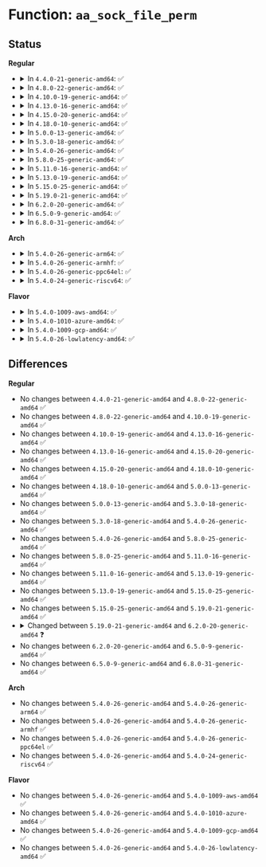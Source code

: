 # Function: <code>aa_sock_file_perm</code>

## Status
<b>Regular</b>
<ul>
<li>
<details>
<summary>In <code>4.4.0-21-generic-amd64</code>: ✅</summary>

```c
int aa_sock_file_perm(struct aa_label * label, const char * op, u32 request, struct socket * sock)
```

```json
{
  "name": "aa_sock_file_perm",
  "collision_type": "Unique Global",
  "inline_type": "No",
  "funcs": [
    {
      "addr": 18446744071582586096,
      "name": "aa_sock_file_perm",
      "external": true,
      "loc": "security/apparmor/net.c:347",
      "file": "security/apparmor/net.c",
      "inline": "seen, unknown",
      "caller_inline": [],
      "caller_func": [
        "security/apparmor/file.c:aa_file_perm",
        "security/apparmor/file.c:aa_file_perm",
        "security/apparmor/file.c:aa_file_perm"
      ]
    }
  ],
  "symbols": [
    {
      "addr": 18446744071582586096,
      "name": "aa_sock_file_perm",
      "section": ".text",
      "bind": "STB_GLOBAL",
      "size": 220
    }
  ]
}
```
</details>
</li>
<li>
<details>
<summary>In <code>4.8.0-22-generic-amd64</code>: ✅</summary>

```c
int aa_sock_file_perm(struct aa_label * label, const char * op, u32 request, struct socket * sock)
```

```json
{
  "name": "aa_sock_file_perm",
  "collision_type": "Unique Global",
  "inline_type": "No",
  "funcs": [
    {
      "addr": 18446744071582829280,
      "name": "aa_sock_file_perm",
      "external": true,
      "loc": "security/apparmor/net.c:347",
      "file": "security/apparmor/net.c",
      "inline": "seen, unknown",
      "caller_inline": [],
      "caller_func": [
        "security/apparmor/file.c:aa_file_perm",
        "security/apparmor/file.c:aa_file_perm",
        "security/apparmor/file.c:aa_file_perm"
      ]
    }
  ],
  "symbols": [
    {
      "addr": 18446744071582829280,
      "name": "aa_sock_file_perm",
      "section": ".text",
      "bind": "STB_GLOBAL",
      "size": 220
    }
  ]
}
```
</details>
</li>
<li>
<details>
<summary>In <code>4.10.0-19-generic-amd64</code>: ✅</summary>

```c
int aa_sock_file_perm(struct aa_label * label, const char * op, u32 request, struct socket * sock)
```

```json
{
  "name": "aa_sock_file_perm",
  "collision_type": "Unique Global",
  "inline_type": "No",
  "funcs": [
    {
      "addr": 18446744071582925152,
      "name": "aa_sock_file_perm",
      "external": true,
      "loc": "security/apparmor/net.c:347",
      "file": "security/apparmor/net.c",
      "inline": "seen, unknown",
      "caller_inline": [],
      "caller_func": [
        "security/apparmor/file.c:aa_file_perm",
        "security/apparmor/file.c:aa_file_perm",
        "security/apparmor/file.c:aa_file_perm"
      ]
    }
  ],
  "symbols": [
    {
      "addr": 18446744071582925152,
      "name": "aa_sock_file_perm",
      "section": ".text",
      "bind": "STB_GLOBAL",
      "size": 220
    }
  ]
}
```
</details>
</li>
<li>
<details>
<summary>In <code>4.13.0-16-generic-amd64</code>: ✅</summary>

```c
int aa_sock_file_perm(struct aa_label * label, const char * op, u32 request, struct socket * sock)
```

```json
{
  "name": "aa_sock_file_perm",
  "collision_type": "Unique Global",
  "inline_type": "No",
  "funcs": [
    {
      "addr": 18446744071582981632,
      "name": "aa_sock_file_perm",
      "external": true,
      "loc": "security/apparmor/net.c:346",
      "file": "security/apparmor/net.c",
      "inline": "seen, unknown",
      "caller_inline": [],
      "caller_func": [
        "security/apparmor/file.c:aa_file_perm",
        "security/apparmor/file.c:aa_file_perm",
        "security/apparmor/file.c:aa_file_perm"
      ]
    }
  ],
  "symbols": [
    {
      "addr": 18446744071582981632,
      "name": "aa_sock_file_perm",
      "section": ".text",
      "bind": "STB_GLOBAL",
      "size": 37
    }
  ]
}
```
</details>
</li>
<li>
<details>
<summary>In <code>4.15.0-20-generic-amd64</code>: ✅</summary>

```c
int aa_sock_file_perm(struct aa_label * label, const char * op, u32 request, struct socket * sock)
```

```json
{
  "name": "aa_sock_file_perm",
  "collision_type": "Unique Global",
  "inline_type": "No",
  "funcs": [
    {
      "addr": 18446744071583145600,
      "name": "aa_sock_file_perm",
      "external": true,
      "loc": "security/apparmor/net.c:346",
      "file": "security/apparmor/net.c",
      "inline": "seen, unknown",
      "caller_inline": [],
      "caller_func": [
        "security/apparmor/file.c:aa_file_perm",
        "security/apparmor/file.c:aa_file_perm",
        "security/apparmor/file.c:aa_file_perm"
      ]
    }
  ],
  "symbols": [
    {
      "addr": 18446744071583145600,
      "name": "aa_sock_file_perm",
      "section": ".text",
      "bind": "STB_GLOBAL",
      "size": 37
    }
  ]
}
```
</details>
</li>
<li>
<details>
<summary>In <code>4.18.0-10-generic-amd64</code>: ✅</summary>

```c
int aa_sock_file_perm(struct aa_label * label, const char * op, u32 request, struct socket * sock)
```

```json
{
  "name": "aa_sock_file_perm",
  "collision_type": "Unique Global",
  "inline_type": "No",
  "funcs": [
    {
      "addr": 18446744071583351072,
      "name": "aa_sock_file_perm",
      "external": true,
      "loc": "security/apparmor/net.c:245",
      "file": "security/apparmor/net.c",
      "inline": "seen, unknown",
      "caller_inline": [],
      "caller_func": [
        "security/apparmor/file.c:aa_file_perm",
        "security/apparmor/file.c:aa_file_perm",
        "security/apparmor/file.c:aa_file_perm"
      ]
    }
  ],
  "symbols": [
    {
      "addr": 18446744071583351072,
      "name": "aa_sock_file_perm",
      "section": ".text",
      "bind": "STB_GLOBAL",
      "size": 37
    }
  ]
}
```
</details>
</li>
<li>
<details>
<summary>In <code>5.0.0-13-generic-amd64</code>: ✅</summary>

```c
int aa_sock_file_perm(struct aa_label * label, const char * op, u32 request, struct socket * sock)
```

```json
{
  "name": "aa_sock_file_perm",
  "collision_type": "Unique Global",
  "inline_type": "No",
  "funcs": [
    {
      "addr": 18446744071583469696,
      "name": "aa_sock_file_perm",
      "external": true,
      "loc": "security/apparmor/net.c:248",
      "file": "security/apparmor/net.c",
      "inline": "seen, unknown",
      "caller_inline": [],
      "caller_func": [
        "security/apparmor/file.c:aa_file_perm",
        "security/apparmor/file.c:aa_file_perm",
        "security/apparmor/file.c:aa_file_perm"
      ]
    }
  ],
  "symbols": [
    {
      "addr": 18446744071583469696,
      "name": "aa_sock_file_perm",
      "section": ".text",
      "bind": "STB_GLOBAL",
      "size": 46
    }
  ]
}
```
</details>
</li>
<li>
<details>
<summary>In <code>5.3.0-18-generic-amd64</code>: ✅</summary>

```c
int aa_sock_file_perm(struct aa_label * label, const char * op, u32 request, struct socket * sock)
```

```json
{
  "name": "aa_sock_file_perm",
  "collision_type": "Unique Global",
  "inline_type": "No",
  "funcs": [
    {
      "addr": 18446744071583654096,
      "name": "aa_sock_file_perm",
      "external": true,
      "loc": "security/apparmor/net.c:244",
      "file": "security/apparmor/net.c",
      "inline": "seen, unknown",
      "caller_inline": [],
      "caller_func": [
        "security/apparmor/file.c:aa_file_perm",
        "security/apparmor/file.c:aa_file_perm",
        "security/apparmor/file.c:aa_file_perm"
      ]
    }
  ],
  "symbols": [
    {
      "addr": 18446744071583654096,
      "name": "aa_sock_file_perm",
      "section": ".text",
      "bind": "STB_GLOBAL",
      "size": 46
    }
  ]
}
```
</details>
</li>
<li>
<details>
<summary>In <code>5.4.0-26-generic-amd64</code>: ✅</summary>

```c
int aa_sock_file_perm(struct aa_label * label, const char * op, u32 request, struct socket * sock)
```

```json
{
  "name": "aa_sock_file_perm",
  "collision_type": "Unique Global",
  "inline_type": "No",
  "funcs": [
    {
      "addr": 18446744071583760384,
      "name": "aa_sock_file_perm",
      "external": true,
      "loc": "security/apparmor/net.c:244",
      "file": "security/apparmor/net.c",
      "inline": "seen, unknown",
      "caller_inline": [],
      "caller_func": [
        "security/apparmor/file.c:aa_file_perm",
        "security/apparmor/file.c:aa_file_perm",
        "security/apparmor/file.c:aa_file_perm"
      ]
    }
  ],
  "symbols": [
    {
      "addr": 18446744071583760384,
      "name": "aa_sock_file_perm",
      "section": ".text",
      "bind": "STB_GLOBAL",
      "size": 46
    }
  ]
}
```
</details>
</li>
<li>
<details>
<summary>In <code>5.8.0-25-generic-amd64</code>: ✅</summary>

```c
int aa_sock_file_perm(struct aa_label * label, const char * op, u32 request, struct socket * sock)
```

```json
{
  "name": "aa_sock_file_perm",
  "collision_type": "Unique Global",
  "inline_type": "No",
  "funcs": [
    {
      "addr": 18446744071584150704,
      "name": "aa_sock_file_perm",
      "external": true,
      "loc": "security/apparmor/net.c:245",
      "file": "security/apparmor/net.c",
      "inline": "seen, unknown",
      "caller_inline": [],
      "caller_func": [
        "security/apparmor/file.c:aa_file_perm",
        "security/apparmor/file.c:aa_file_perm",
        "security/apparmor/file.c:aa_file_perm"
      ]
    }
  ],
  "symbols": [
    {
      "addr": 18446744071584150704,
      "name": "aa_sock_file_perm",
      "section": ".text",
      "bind": "STB_GLOBAL",
      "size": 46
    }
  ]
}
```
</details>
</li>
<li>
<details>
<summary>In <code>5.11.0-16-generic-amd64</code>: ✅</summary>

```c
int aa_sock_file_perm(struct aa_label * label, const char * op, u32 request, struct socket * sock)
```

```json
{
  "name": "aa_sock_file_perm",
  "collision_type": "Unique Global",
  "inline_type": "No",
  "funcs": [
    {
      "addr": 18446744071584269040,
      "name": "aa_sock_file_perm",
      "external": true,
      "loc": "security/apparmor/net.c:247",
      "file": "security/apparmor/net.c",
      "inline": "seen, unknown",
      "caller_inline": [],
      "caller_func": [
        "security/apparmor/file.c:aa_file_perm",
        "security/apparmor/file.c:aa_file_perm",
        "security/apparmor/file.c:aa_file_perm"
      ]
    }
  ],
  "symbols": [
    {
      "addr": 18446744071584269040,
      "name": "aa_sock_file_perm",
      "section": ".text",
      "bind": "STB_GLOBAL",
      "size": 46
    }
  ]
}
```
</details>
</li>
<li>
<details>
<summary>In <code>5.13.0-19-generic-amd64</code>: ✅</summary>

```c
int aa_sock_file_perm(struct aa_label * label, const char * op, u32 request, struct socket * sock)
```

```json
{
  "name": "aa_sock_file_perm",
  "collision_type": "Unique Global",
  "inline_type": "No",
  "funcs": [
    {
      "addr": 18446744071584294288,
      "name": "aa_sock_file_perm",
      "external": true,
      "loc": "security/apparmor/net.c:247",
      "file": "security/apparmor/net.c",
      "inline": "seen, unknown",
      "caller_inline": [],
      "caller_func": [
        "security/apparmor/file.c:aa_file_perm",
        "security/apparmor/file.c:aa_file_perm",
        "security/apparmor/file.c:aa_file_perm"
      ]
    }
  ],
  "symbols": [
    {
      "addr": 18446744071584294288,
      "name": "aa_sock_file_perm",
      "section": ".text",
      "bind": "STB_GLOBAL",
      "size": 46
    }
  ]
}
```
</details>
</li>
<li>
<details>
<summary>In <code>5.15.0-25-generic-amd64</code>: ✅</summary>

```c
int aa_sock_file_perm(struct aa_label * label, const char * op, u32 request, struct socket * sock)
```

```json
{
  "name": "aa_sock_file_perm",
  "collision_type": "Unique Global",
  "inline_type": "No",
  "funcs": [
    {
      "addr": 18446744071584680720,
      "name": "aa_sock_file_perm",
      "external": true,
      "loc": "security/apparmor/net.c:247",
      "file": "security/apparmor/net.c",
      "inline": "seen, unknown",
      "caller_inline": [],
      "caller_func": [
        "security/apparmor/file.c:aa_file_perm",
        "security/apparmor/file.c:aa_file_perm",
        "security/apparmor/file.c:aa_file_perm"
      ]
    }
  ],
  "symbols": [
    {
      "addr": 18446744071584680720,
      "name": "aa_sock_file_perm",
      "section": ".text",
      "bind": "STB_GLOBAL",
      "size": 46
    }
  ]
}
```
</details>
</li>
<li>
<details>
<summary>In <code>5.19.0-21-generic-amd64</code>: ✅</summary>

```c
int aa_sock_file_perm(struct aa_label * label, const char * op, u32 request, struct socket * sock)
```

```json
{
  "name": "aa_sock_file_perm",
  "collision_type": "Unique Global",
  "inline_type": "No",
  "funcs": [
    {
      "addr": 18446744071585340544,
      "name": "aa_sock_file_perm",
      "external": true,
      "loc": "security/apparmor/net.c:248",
      "file": "security/apparmor/net.c",
      "inline": "seen, unknown",
      "caller_inline": [],
      "caller_func": [
        "security/apparmor/file.c:aa_file_perm",
        "security/apparmor/file.c:aa_file_perm",
        "security/apparmor/file.c:aa_file_perm"
      ]
    }
  ],
  "symbols": [
    {
      "addr": 18446744071585340544,
      "name": "aa_sock_file_perm",
      "section": ".text",
      "bind": "STB_GLOBAL",
      "size": 115
    }
  ]
}
```
</details>
</li>
<li>
<details>
<summary>In <code>6.2.0-20-generic-amd64</code>: ✅</summary>

```c
int aa_sock_file_perm(const struct cred * subj_cred, struct aa_label * label, const char * op, u32 request, struct socket * sock)
```

```json
{
  "name": "aa_sock_file_perm",
  "collision_type": "Unique Global",
  "inline_type": "No",
  "funcs": [
    {
      "addr": 18446744071586081296,
      "name": "aa_sock_file_perm",
      "external": true,
      "loc": "security/apparmor/net.c:253",
      "file": "security/apparmor/net.c",
      "inline": "seen, unknown",
      "caller_inline": [],
      "caller_func": [
        "security/apparmor/file.c:aa_file_perm",
        "security/apparmor/file.c:aa_file_perm",
        "security/apparmor/file.c:aa_file_perm"
      ]
    }
  ],
  "symbols": [
    {
      "addr": 18446744071586081296,
      "name": "aa_sock_file_perm",
      "section": ".text",
      "bind": "STB_GLOBAL",
      "size": 121
    }
  ]
}
```
</details>
</li>
<li>
<details>
<summary>In <code>6.5.0-9-generic-amd64</code>: ✅</summary>

```c
int aa_sock_file_perm(const struct cred * subj_cred, struct aa_label * label, const char * op, u32 request, struct socket * sock)
```

```json
{
  "name": "aa_sock_file_perm",
  "collision_type": "Unique Global",
  "inline_type": "No",
  "funcs": [
    {
      "addr": 18446744071586316656,
      "name": "aa_sock_file_perm",
      "external": true,
      "loc": "security/apparmor/net.c:253",
      "file": "security/apparmor/net.c",
      "inline": "seen, unknown",
      "caller_inline": [],
      "caller_func": [
        "security/apparmor/file.c:aa_file_perm",
        "security/apparmor/file.c:aa_file_perm",
        "security/apparmor/file.c:aa_file_perm"
      ]
    }
  ],
  "symbols": [
    {
      "addr": 18446744071586316656,
      "name": "aa_sock_file_perm",
      "section": ".text",
      "bind": "STB_GLOBAL",
      "size": 121
    }
  ]
}
```
</details>
</li>
<li>
<details>
<summary>In <code>6.8.0-31-generic-amd64</code>: ✅</summary>

```c
int aa_sock_file_perm(const struct cred * subj_cred, struct aa_label * label, const char * op, u32 request, struct socket * sock)
```

```json
{
  "name": "aa_sock_file_perm",
  "collision_type": "Unique Global",
  "inline_type": "No",
  "funcs": [
    {
      "addr": 18446744071586573232,
      "name": "aa_sock_file_perm",
      "external": true,
      "loc": "security/apparmor/net.c:256",
      "file": "security/apparmor/net.c",
      "inline": "seen, unknown",
      "caller_inline": [],
      "caller_func": [
        "security/apparmor/file.c:aa_file_perm",
        "security/apparmor/file.c:aa_file_perm",
        "security/apparmor/file.c:aa_file_perm"
      ]
    }
  ],
  "symbols": [
    {
      "addr": 18446744071586573232,
      "name": "aa_sock_file_perm",
      "section": ".text",
      "bind": "STB_GLOBAL",
      "size": 180
    }
  ]
}
```
</details>
</li>
</ul>
<b>Arch</b>
<ul>
<li>
<details>
<summary>In <code>5.4.0-26-generic-arm64</code>: ✅</summary>

```c
int aa_sock_file_perm(struct aa_label * label, const char * op, u32 request, struct socket * sock)
```

```json
{
  "name": "aa_sock_file_perm",
  "collision_type": "Unique Global",
  "inline_type": "No",
  "funcs": [
    {
      "addr": 18446603336495560560,
      "name": "aa_sock_file_perm",
      "external": true,
      "loc": "security/apparmor/net.c:244",
      "file": "security/apparmor/net.c",
      "inline": "seen, unknown",
      "caller_inline": [],
      "caller_func": [
        "security/apparmor/file.c:aa_file_perm",
        "security/apparmor/file.c:aa_file_perm",
        "security/apparmor/file.c:aa_file_perm"
      ]
    }
  ],
  "symbols": [
    {
      "addr": 18446603336495560560,
      "name": "aa_sock_file_perm",
      "section": ".text",
      "bind": "STB_GLOBAL",
      "size": 136
    }
  ]
}
```
</details>
</li>
<li>
<details>
<summary>In <code>5.4.0-26-generic-armhf</code>: ✅</summary>

```c
int aa_sock_file_perm(struct aa_label * label, const char * op, u32 request, struct socket * sock)
```

```json
{
  "name": "aa_sock_file_perm",
  "collision_type": "Unique Global",
  "inline_type": "No",
  "funcs": [
    {
      "addr": 3228923692,
      "name": "aa_sock_file_perm",
      "external": true,
      "loc": "security/apparmor/net.c:244",
      "file": "security/apparmor/net.c",
      "inline": "seen, unknown",
      "caller_inline": [],
      "caller_func": [
        "security/apparmor/file.c:aa_file_perm",
        "security/apparmor/file.c:aa_file_perm",
        "security/apparmor/file.c:aa_file_perm"
      ]
    }
  ],
  "symbols": [
    {
      "addr": 3228923692,
      "name": "aa_sock_file_perm",
      "section": ".text",
      "bind": "STB_GLOBAL",
      "size": 76
    }
  ]
}
```
</details>
</li>
<li>
<details>
<summary>In <code>5.4.0-26-generic-ppc64el</code>: ✅</summary>

```c
int aa_sock_file_perm(struct aa_label * label, const char * op, u32 request, struct socket * sock)
```

```json
{
  "name": "aa_sock_file_perm",
  "collision_type": "Unique Global",
  "inline_type": "No",
  "funcs": [
    {
      "addr": 13835058055289651680,
      "name": "aa_sock_file_perm",
      "external": true,
      "loc": "security/apparmor/net.c:244",
      "file": "security/apparmor/net.c",
      "inline": "seen, unknown",
      "caller_inline": [],
      "caller_func": [
        "security/apparmor/file.c:aa_file_perm",
        "security/apparmor/file.c:aa_file_perm",
        "security/apparmor/file.c:aa_file_perm"
      ]
    }
  ],
  "symbols": [
    {
      "addr": 13835058055289651680,
      "name": "aa_sock_file_perm",
      "section": ".text",
      "bind": "STB_GLOBAL",
      "size": 116
    }
  ]
}
```
</details>
</li>
<li>
<details>
<summary>In <code>5.4.0-24-generic-riscv64</code>: ✅</summary>

```c
int aa_sock_file_perm(struct aa_label * label, const char * op, u32 request, struct socket * sock)
```

```json
{
  "name": "aa_sock_file_perm",
  "collision_type": "Unique Global",
  "inline_type": "No",
  "funcs": [
    {
      "addr": 18446743936274730766,
      "name": "aa_sock_file_perm",
      "external": true,
      "loc": "security/apparmor/net.c:244",
      "file": "security/apparmor/net.c",
      "inline": "seen, unknown",
      "caller_inline": [],
      "caller_func": [
        "security/apparmor/file.c:aa_file_perm",
        "security/apparmor/file.c:aa_file_perm",
        "security/apparmor/file.c:aa_file_perm"
      ]
    }
  ],
  "symbols": [
    {
      "addr": 18446743936274730766,
      "name": "aa_sock_file_perm",
      "section": ".text",
      "bind": "STB_GLOBAL",
      "size": 118
    }
  ]
}
```
</details>
</li>
</ul>
<b>Flavor</b>
<ul>
<li>
<details>
<summary>In <code>5.4.0-1009-aws-amd64</code>: ✅</summary>

```c
int aa_sock_file_perm(struct aa_label * label, const char * op, u32 request, struct socket * sock)
```

```json
{
  "name": "aa_sock_file_perm",
  "collision_type": "Unique Global",
  "inline_type": "No",
  "funcs": [
    {
      "addr": 18446744071583729120,
      "name": "aa_sock_file_perm",
      "external": true,
      "loc": "security/apparmor/net.c:244",
      "file": "security/apparmor/net.c",
      "inline": "seen, unknown",
      "caller_inline": [],
      "caller_func": [
        "security/apparmor/file.c:aa_file_perm",
        "security/apparmor/file.c:aa_file_perm",
        "security/apparmor/file.c:aa_file_perm"
      ]
    }
  ],
  "symbols": [
    {
      "addr": 18446744071583729120,
      "name": "aa_sock_file_perm",
      "section": ".text",
      "bind": "STB_GLOBAL",
      "size": 46
    }
  ]
}
```
</details>
</li>
<li>
<details>
<summary>In <code>5.4.0-1010-azure-amd64</code>: ✅</summary>

```c
int aa_sock_file_perm(struct aa_label * label, const char * op, u32 request, struct socket * sock)
```

```json
{
  "name": "aa_sock_file_perm",
  "collision_type": "Unique Global",
  "inline_type": "No",
  "funcs": [
    {
      "addr": 18446744071583666176,
      "name": "aa_sock_file_perm",
      "external": true,
      "loc": "security/apparmor/net.c:244",
      "file": "security/apparmor/net.c",
      "inline": "seen, unknown",
      "caller_inline": [],
      "caller_func": [
        "security/apparmor/file.c:aa_file_perm",
        "security/apparmor/file.c:aa_file_perm",
        "security/apparmor/file.c:aa_file_perm"
      ]
    }
  ],
  "symbols": [
    {
      "addr": 18446744071583666176,
      "name": "aa_sock_file_perm",
      "section": ".text",
      "bind": "STB_GLOBAL",
      "size": 46
    }
  ]
}
```
</details>
</li>
<li>
<details>
<summary>In <code>5.4.0-1009-gcp-amd64</code>: ✅</summary>

```c
int aa_sock_file_perm(struct aa_label * label, const char * op, u32 request, struct socket * sock)
```

```json
{
  "name": "aa_sock_file_perm",
  "collision_type": "Unique Global",
  "inline_type": "No",
  "funcs": [
    {
      "addr": 18446744071583712896,
      "name": "aa_sock_file_perm",
      "external": true,
      "loc": "security/apparmor/net.c:244",
      "file": "security/apparmor/net.c",
      "inline": "seen, unknown",
      "caller_inline": [],
      "caller_func": [
        "security/apparmor/file.c:aa_file_perm",
        "security/apparmor/file.c:aa_file_perm",
        "security/apparmor/file.c:aa_file_perm"
      ]
    }
  ],
  "symbols": [
    {
      "addr": 18446744071583712896,
      "name": "aa_sock_file_perm",
      "section": ".text",
      "bind": "STB_GLOBAL",
      "size": 46
    }
  ]
}
```
</details>
</li>
<li>
<details>
<summary>In <code>5.4.0-26-lowlatency-amd64</code>: ✅</summary>

```c
int aa_sock_file_perm(struct aa_label * label, const char * op, u32 request, struct socket * sock)
```

```json
{
  "name": "aa_sock_file_perm",
  "collision_type": "Unique Global",
  "inline_type": "No",
  "funcs": [
    {
      "addr": 18446744071583813392,
      "name": "aa_sock_file_perm",
      "external": true,
      "loc": "security/apparmor/net.c:244",
      "file": "security/apparmor/net.c",
      "inline": "seen, unknown",
      "caller_inline": [],
      "caller_func": [
        "security/apparmor/file.c:aa_file_perm",
        "security/apparmor/file.c:aa_file_perm",
        "security/apparmor/file.c:aa_file_perm"
      ]
    }
  ],
  "symbols": [
    {
      "addr": 18446744071583813392,
      "name": "aa_sock_file_perm",
      "section": ".text",
      "bind": "STB_GLOBAL",
      "size": 46
    }
  ]
}
```
</details>
</li>
</ul>

## Differences
<b>Regular</b>
<ul>
<li>
No changes between <code>4.4.0-21-generic-amd64</code> and <code>4.8.0-22-generic-amd64</code> ✅
</li>
<li>
No changes between <code>4.8.0-22-generic-amd64</code> and <code>4.10.0-19-generic-amd64</code> ✅
</li>
<li>
No changes between <code>4.10.0-19-generic-amd64</code> and <code>4.13.0-16-generic-amd64</code> ✅
</li>
<li>
No changes between <code>4.13.0-16-generic-amd64</code> and <code>4.15.0-20-generic-amd64</code> ✅
</li>
<li>
No changes between <code>4.15.0-20-generic-amd64</code> and <code>4.18.0-10-generic-amd64</code> ✅
</li>
<li>
No changes between <code>4.18.0-10-generic-amd64</code> and <code>5.0.0-13-generic-amd64</code> ✅
</li>
<li>
No changes between <code>5.0.0-13-generic-amd64</code> and <code>5.3.0-18-generic-amd64</code> ✅
</li>
<li>
No changes between <code>5.3.0-18-generic-amd64</code> and <code>5.4.0-26-generic-amd64</code> ✅
</li>
<li>
No changes between <code>5.4.0-26-generic-amd64</code> and <code>5.8.0-25-generic-amd64</code> ✅
</li>
<li>
No changes between <code>5.8.0-25-generic-amd64</code> and <code>5.11.0-16-generic-amd64</code> ✅
</li>
<li>
No changes between <code>5.11.0-16-generic-amd64</code> and <code>5.13.0-19-generic-amd64</code> ✅
</li>
<li>
No changes between <code>5.13.0-19-generic-amd64</code> and <code>5.15.0-25-generic-amd64</code> ✅
</li>
<li>
No changes between <code>5.15.0-25-generic-amd64</code> and <code>5.19.0-21-generic-amd64</code> ✅
</li>
<li>
<details>
<summary>Changed between <code>5.19.0-21-generic-amd64</code> and <code>6.2.0-20-generic-amd64</code> ❓</summary>
<ul>
<li>
<b>Param added. </b>
<code>const struct cred * subj_cred</code>
</li>
<li>
<b>Param reordered. </b>
<code>label, op, request, sock</code> ➡️ <code>subj_cred, label, op, request, sock</code>
</li>
</ul>
</details>
</li>
<li>
No changes between <code>6.2.0-20-generic-amd64</code> and <code>6.5.0-9-generic-amd64</code> ✅
</li>
<li>
No changes between <code>6.5.0-9-generic-amd64</code> and <code>6.8.0-31-generic-amd64</code> ✅
</li>
</ul>
<b>Arch</b>
<ul>
<li>
No changes between <code>5.4.0-26-generic-amd64</code> and <code>5.4.0-26-generic-arm64</code> ✅
</li>
<li>
No changes between <code>5.4.0-26-generic-amd64</code> and <code>5.4.0-26-generic-armhf</code> ✅
</li>
<li>
No changes between <code>5.4.0-26-generic-amd64</code> and <code>5.4.0-26-generic-ppc64el</code> ✅
</li>
<li>
No changes between <code>5.4.0-26-generic-amd64</code> and <code>5.4.0-24-generic-riscv64</code> ✅
</li>
</ul>
<b>Flavor</b>
<ul>
<li>
No changes between <code>5.4.0-26-generic-amd64</code> and <code>5.4.0-1009-aws-amd64</code> ✅
</li>
<li>
No changes between <code>5.4.0-26-generic-amd64</code> and <code>5.4.0-1010-azure-amd64</code> ✅
</li>
<li>
No changes between <code>5.4.0-26-generic-amd64</code> and <code>5.4.0-1009-gcp-amd64</code> ✅
</li>
<li>
No changes between <code>5.4.0-26-generic-amd64</code> and <code>5.4.0-26-lowlatency-amd64</code> ✅
</li>
</ul>
